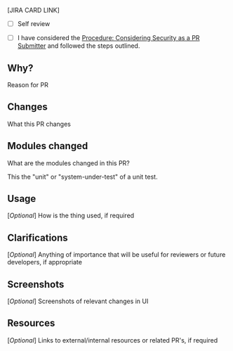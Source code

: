 [JIRA CARD LINK]

- [ ] Self review

- [ ] I have considered the [Procedure: Considering Security as a PR Submitter](https://www.notion.so/estimateone/Procedure-Considering-Security-as-a-PR-submitter-1409a22d309a8002b037e1ce3f5fd896) and followed the steps outlined.

## Why?

Reason for PR

## Changes

What this PR changes

## Modules changed

What are the modules changed in this PR?

This the "unit" or "system-under-test" of a unit test.

## Usage

[_Optional_] How is the thing used, if required

## Clarifications

[_Optional_] Anything of importance that will be useful for reviewers or future developers, if appropriate

## Screenshots

[_Optional_] Screenshots of relevant changes in UI

## Resources

[_Optional_] Links to external/internal resources or related PR's, if required
